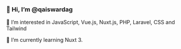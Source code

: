 ### 👋 Hi, I’m @qaiswardag

👀 I’m interested in JavaScript, Vue.js, Nuxt.js, PHP, Laravel, CSS and Tailwind

🌱 I’m currently learning Nuxt 3.
